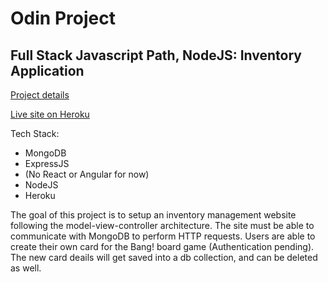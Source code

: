 # Odin Project

## Full Stack Javascript Path, NodeJS: Inventory Application

[Project details](https://www.theodinproject.com/lessons/nodejs-inventory-application)

[Live site on Heroku](https://bang-inventory-app.herokuapp.com/)

Tech Stack:

- MongoDB
- ExpressJS
- (No React or Angular for now)
- NodeJS
- Heroku

The goal of this project is to setup an inventory management website following the model-view-controller architecture. The site must be able to communicate with MongoDB to perform HTTP requests. Users are able to create their own card for the Bang! board game (Authentication pending). The new card deails will get saved into a db collection, and can be deleted as well.
